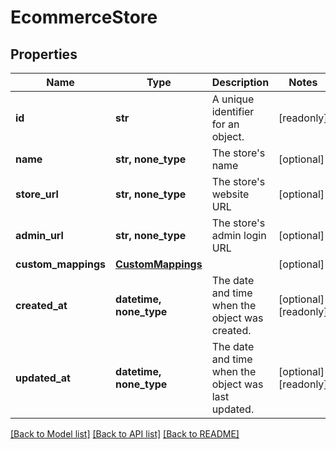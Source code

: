 # EcommerceStore


## Properties
Name | Type | Description | Notes
------------ | ------------- | ------------- | -------------
**id** | **str** | A unique identifier for an object. | [readonly] 
**name** | **str, none_type** | The store&#39;s name | [optional] 
**store_url** | **str, none_type** | The store&#39;s website URL | [optional] 
**admin_url** | **str, none_type** | The store&#39;s admin login URL | [optional] 
**custom_mappings** | [**CustomMappings**](CustomMappings.md) |  | [optional] 
**created_at** | **datetime, none_type** | The date and time when the object was created. | [optional] [readonly] 
**updated_at** | **datetime, none_type** | The date and time when the object was last updated. | [optional] [readonly] 

[[Back to Model list]](../../README.md#documentation-for-models) [[Back to API list]](../../README.md#documentation-for-api-endpoints) [[Back to README]](../../README.md)


